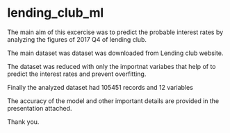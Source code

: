 # lending_club_ml

The main aim of this excercise was to predict the probable interest rates by analyzing the figures of 2017 Q4 of lending club.

The main dataset was dataset was downloaded from Lending club website.

The dataset was reduced with only the importnat variabes that help of to predict the interest rates and prevent overfitting.

Finally the analyzed dataset had 105451 records and 12 variables

The accuracy of the model and other important details are provided in the presentation attached.

Thank you.
